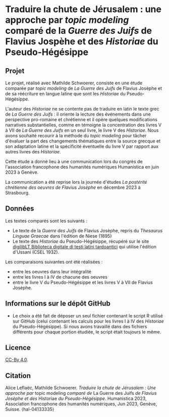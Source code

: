 # Traduire la chute de Jérusalem : une approche par _topic modeling_ comparé de la _Guerre des Juifs_ de Flavius Jospèhe et des _Historiae_ du Pseudo-Hégésippe


## Projet
Le projet, réalisé avec Mathilde Schwoerer, consiste en une étude comparée par _topic modeling_ de _La Guerre des Juifs_ de Flavius Josèphe et de sa réécriture en langue latine que sont les _Historiae_ du Pseudo-Hégésippe.

L'auteur des _Historiae_ ne se contente pas de traduire en latin le texte grec de _La Guerre des Juifs_ : il oriente la lecture des événements dans une perspective pro-romaine et chrétienne et il opère quelques modifications narratives substantielles, comme en témoigne la concentration des livres V à VII de _La Guerre des Juifs_ en un seul livre, le livre V des _Historiae_. Nous avons souhaité recourir à la méthode du _topic modeling_ pour tâcher d'évaluer la part des changements thématiques entre la source grecque et son adaptation latine et la spécificité éventuelle du livre V par rapport aux autres livres des _Historiae_.

Cette étude a donné lieu à une communication lors du congrès de l'association francophone des humanités numériques Humanistica en juin 2023 à Genève.

La communication a été reprise lors la journée d'études _La postérité chrétienne des oeuvres de Flavius Josèphe_ en décembre 2023 à Strasbourg.

## Données
Les textes comparés sont les suivants :
* Le texte de la _Guerre des Juifs_ de Flavius Josèphe, repris du _Thesaurus Linguae Graecae_ dans l'édition de Niese (1895)
* Le texte des _Historiae_ du Pseudo-Hégésippe, récupéré sur le site [digilibLT Biblioteca digitale di testi latini tardoantici](https://digiliblt.uniupo.it/opera.php) qui utilise l'édition d'Ussani (CSEL 1932).

Les comparaisons suivantes ont été réalisées :
- entre les oeuvres dans leur intégralité
- entre les livres I à IV de chacune des oeuvres
- entre le livre V du Pseudo-Hégésippe et les livres V à VII de Flavius Josèphe.

## Informations sur le dépôt GitHub
* Le choix a été fait de déposer un seul fichier contenant le script R utilisé sur GitHub (celui contenant les calculs pour les livres I à IV des _Historiae_ du Pseudo-Hégésippe). Si nous avons travaillé dans des fichiers différents pour chaque portion étudiée, le script était toujours le même.

## Licence
[CC-By 4.0](https://creativecommons.org/licenses/by/4.0/).

## Citation
Alice Leflaëc, Mathilde Schwoerer. _Traduire la chute de Jérusalem : Une approche par_ topic modeling _comparé de_ La Guerre des Juifs _de Flavius Josèphe et des_ Historiae _du Pseudo-Hégésippe_. Humanistica 2023, Association francophone des humanités numériques, Jun 2023, Genève, Suisse. ⟨hal-04133335⟩